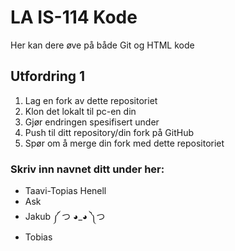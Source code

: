 # LA IS-114 Kode

Her kan dere øve på både Git og HTML kode

## Utfordring 1

1. Lag en fork av dette repositoriet
2. Klon det lokalt til pc-en din
3. Gjør endringen spesifisert under
4. Push til ditt repository/din fork på GitHub
5. Spør om å merge din fork med dette repositoriet

### Skriv inn navnet ditt under her:
* Taavi-Topias Henell
* Ask
* Jakub ༼ つ ◕_◕ ༽つ
* Tobias
